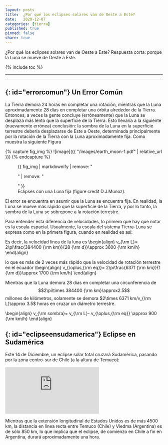 ```yaml
---
layout: posts
title:  ¿Por qué los eclipses solares van de Oeste a Este?
date:   2020-12-07
categories: [tierra] 
published: true
pinned: false
share: true
---
```


 ¿Por qué los eclipses solares van de Oeste a Este? Respuesta corta: porque la Luna se mueve de Oeste a Este.


{% include toc %}

<script type="text/javascript" async
  src="https://cdn.mathjax.org/mathjax/latest/MathJax.js?config=TeX-MML-AM_CHTML">
</script>


***
***

{: id="errorcomun"}
Un Error Común
---------------

La Tierra demora 24 horas en completar una rotación, mientras que la Luna aproximadamente 28 días en completar una órbita alrededor de la Tierra. Entonces, a veces la gente concluye (erróneamente) que la Luna se desplaza más lento que la superficie de la Tierra. Esto llevaría a la siguiente (nuevamente errónea) conclusión: la sombra de la Luna en la superficie terrestre debería desplazarse de Este a Oeste, determinada principalmente por la rotación de la Tierra con la Luna aproximadamente fija. Como muestra la siguiente Figura

{% capture fig_img %}
![image]({{ "/images/earth_moon-1.pdf" | relative_url }})
{% endcapture %}
<figure>
  {{ fig_img | markdownify | remove: "<p>" | remove: "</p>" }}
  <figcaption> Eclipses con una Luna fija (figure credit D.J.Munoz). </figcaption>
</figure>




El error se encuentra en asumir que la Luna se encuentra fija. En realidad, la Luna se mueve más rápido que la superficie de la Tierra, y por lo tanto, la sombra de la Luna se sobrepone a la rotación terrestre. 


Para entender esta diferencia de velocidades, lo primero que hay que notar es la escala espacial. Usualmente, la escala del sistema Tierra-Luna se expresa como en la primera figura, cuando en realidad es así:


Es decir, la velocidad linea de la luna es
\\begin{align}
v_{\rm L}= 2\pi\frac{384400 {\rm km}}{28 {\rm d}}\approx 3600 {\rm km/h}
\\end{align}

lo que es más de 2 veces más rápido que la velocidad de rotación terrestre en el ecuador
\\begin{align}
v_{\oplus,{\rm eq}}= 2\pi\frac{6371 {\rm km}}{1 {\rm d}}\approx 1700 {\rm km/h}
\\end{align}

Mientras que la Luna demora 28 días en completar una circunferencia de $$2\pi\times 384400 {\rm km}\approx2.5$$ millones de kilómetros, solamente se demora
$2\times 6371 km/v_{\rm L}\approx 3.5$ horas en cruzar un diámetro terrestre.

\\begin{align}
v_{\rm sombra}= v_{\rm L}- v_{\oplus,{\rm eq}} \approx 900 {\rm km/h}
\\end{align}

{: id="eclipseensudamerica"}
Eclipse en Sudamérica
---------------

Este 14 de Diciembre, un eclipse solar total cruzará Sudamérica, pasando por la zona centro-sur de Chile (a la altura de Temuco):
<iframe src="https://arc-anglerfish-washpost-prod-washpost.s3.amazonaws.com/public/QHMXAK2NTZECBK4TKVUPPQWOF4.png" width: "70%" frameborder="0" style="border:0" allowfullscreen></iframe>


Mientras que la extensión longitudinal de Estados Unidos es de más 4500 km, la distancia en línea recta entre Temuco (Chile) y Viedma (Argentina) es de sólo 850 km, lo que implica que el eclipse, de comienzo en Chile a fin en Argentina, durará aproximadamente una hora.




